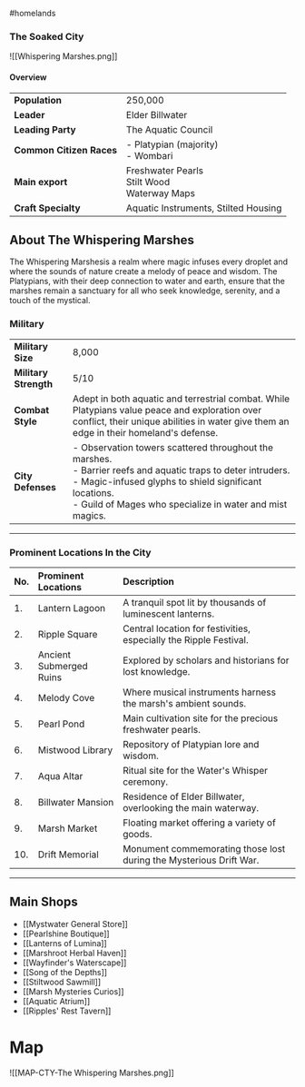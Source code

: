 #homelands 

### The Soaked City 
![[Whispering Marshes.png]]

#### Overview

|                          |                                                  |
| ------------------------ | ------------------------------------------------ |
| **Population**           | 250,000                                          |
| **Leader**               | Elder Billwater                                  |
| **Leading Party**        | The Aquatic Council                              |
| **Common Citizen Races** | - Platypian (majority)<br>- Wombari      |
| **Main export**          | Freshwater Pearls<br>Stilt Wood<br>Waterway Maps |
| **Craft Specialty**      | Aquatic Instruments, Stilted Housing             |


## About The Whispering Marshes

The Whispering Marshesis a realm where magic infuses every droplet and where the sounds of nature create a melody of peace and wisdom. The Platypians, with their deep connection to water and earth, ensure that the marshes remain a sanctuary for all who seek knowledge, serenity, and a touch of the mystical.

### Military
|                       |                                                                                                                                                                                                                                                                        |
| --------------------- | ---------------------------------------------------------------------------------------------------------------------------------------------------------------------------------------------------------------------------------------------------------------------- |
| **Military Size**     | 8,000                                                                                                                                                                                                                                                                 |
| **Military Strength** | 5/10                                                                                                                                                                                                                                                                   |
| **Combat Style**      | Adept in both aquatic and terrestrial combat. While Platypians value peace and exploration over conflict, their unique abilities in water give them an edge in their homeland's defense.                                                                 |
| **City Defenses**     | - Observation towers scattered throughout the marshes.<br>- Barrier reefs and aquatic traps to deter intruders.<br>- Magic-infused glyphs to shield significant locations.<br>- Guild of Mages who specialize in water and mist magics. |

---

### Prominent Locations In the City

| No. | Prominent Locations     | Description                                                        |
| --- |:----------------------- |:------------------------------------------------------------------ |
| 1.  | Lantern Lagoon          | A tranquil spot lit by thousands of luminescent lanterns.          |
| 2.  | Ripple Square           | Central location for festivities, especially the Ripple Festival.  |
| 3.  | Ancient Submerged Ruins | Explored by scholars and historians for lost knowledge.            |
| 4.  | Melody Cove             | Where musical instruments harness the marsh's ambient sounds.      |
| 5.  | Pearl Pond              | Main cultivation site for the precious freshwater pearls.          |
| 6.  | Mistwood Library        | Repository of Platypian lore and wisdom.                           |
| 7.  | Aqua Altar              | Ritual site for the Water's Whisper ceremony.                      |
| 8.  | Billwater Mansion       | Residence of Elder Billwater, overlooking the main waterway.       |
| 9.  | Marsh Market            | Floating market offering a variety of goods.                       |
| 10. | Drift Memorial          | Monument commemorating those lost during the Mysterious Drift War. |


---

## Main Shops

- [[Mystwater General Store]]
- [[Pearlshine Boutique]]
- [[Lanterns of Lumina]]
- [[Marshroot Herbal Haven]]
- [[Wayfinder's Waterscape]]
- [[Song of the Depths]]
- [[Stiltwood Sawmill]]
- [[Marsh Mysteries Curios]]
- [[Aquatic Atrium]]
- [[Ripples' Rest Tavern]]

# Map
![[MAP-CTY-The Whispering Marshes.png]]